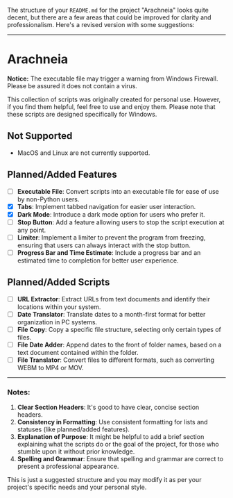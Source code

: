 The structure of your `README.md` for the project "Arachneia" looks quite decent, but there are a few areas that could be improved for clarity and professionalism. Here's a revised version with some suggestions:

---

# Arachneia

**Notice:** The executable file may trigger a warning from Windows Firewall. Please be assured it does not contain a virus.

This collection of scripts was originally created for personal use. However, if you find them helpful, feel free to use and enjoy them. Please note that these scripts are designed specifically for Windows.

## Not Supported
- MacOS and Linux are not currently supported.

## Planned/Added Features
- ☐ **Executable File**: Convert scripts into an executable file for ease of use by non-Python users.
- ☒ **Tabs**: Implement tabbed navigation for easier user interaction.
- ☒ **Dark Mode**: Introduce a dark mode option for users who prefer it.
- ☐ **Stop Button**: Add a feature allowing users to stop the script execution at any point.
- ☐ **Limiter**: Implement a limiter to prevent the program from freezing, ensuring that users can always interact with the stop button.
- ☐ **Progress Bar and Time Estimate**: Include a progress bar and an estimated time to completion for better user experience.

## Planned/Added Scripts
- ☐ **URL Extractor**: Extract URLs from text documents and identify their locations within your system.
- ☐ **Date Translator**: Translate dates to a month-first format for better organization in PC systems.
- ☐ **File Copy**: Copy a specific file structure, selecting only certain types of files.
- ☐ **File Date Adder**: Append dates to the front of folder names, based on a text document contained within the folder.
- ☐ **File Translator**: Convert files to different formats, such as converting WEBM to MP4 or MOV.

---

### Notes:
1. **Clear Section Headers**: It's good to have clear, concise section headers.
2. **Consistency in Formatting**: Use consistent formatting for lists and statuses (like planned/added features).
3. **Explanation of Purpose**: It might be helpful to add a brief section explaining what the scripts do or the goal of the project, for those who stumble upon it without prior knowledge.
4. **Spelling and Grammar**: Ensure that spelling and grammar are correct to present a professional appearance.

This is just a suggested structure and you may modify it as per your project's specific needs and your personal style.
